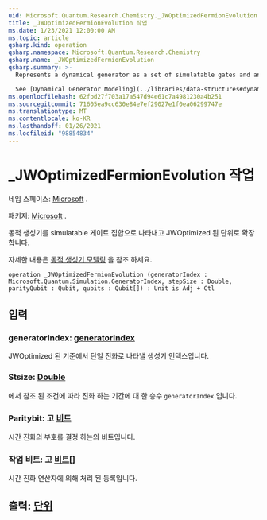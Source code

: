 ```yaml
---
uid: Microsoft.Quantum.Research.Chemistry._JWOptimizedFermionEvolution
title: _JWOptimizedFermionEvolution 작업
ms.date: 1/23/2021 12:00:00 AM
ms.topic: article
qsharp.kind: operation
qsharp.namespace: Microsoft.Quantum.Research.Chemistry
qsharp.name: _JWOptimizedFermionEvolution
qsharp.summary: >-
  Represents a dynamical generator as a set of simulatable gates and an expansion in the JWOptimized basis.

  See [Dynamical Generator Modeling](../libraries/data-structures#dynamical-generator-modeling) for more details.
ms.openlocfilehash: 62fbd27f703a17a547d94e61c7a4981230a4b251
ms.sourcegitcommit: 71605ea9cc630e84e7ef29027e1f0ea06299747e
ms.translationtype: MT
ms.contentlocale: ko-KR
ms.lasthandoff: 01/26/2021
ms.locfileid: "98854834"
---
```

# <a name="_jwoptimizedfermionevolution-operation"></a>_JWOptimizedFermionEvolution 작업

네임 스페이스: [Microsoft](xref:Microsoft.Quantum.Research.Chemistry) .

패키지: [Microsoft](https://nuget.org/packages/Microsoft.Quantum.Research.Chemistry) .


동적 생성기를 simulatable 게이트 집합으로 나타내고 JWOptimized 된 단위로 확장 합니다.

자세한 내용은 [동적 생성기 모델링](../libraries/data-structures#dynamical-generator-modeling) 을 참조 하세요.

```qsharp
operation _JWOptimizedFermionEvolution (generatorIndex : Microsoft.Quantum.Simulation.GeneratorIndex, stepSize : Double, parityQubit : Qubit, qubits : Qubit[]) : Unit is Adj + Ctl
```


## <a name="input"></a>입력

### <a name="generatorindex--generatorindex"></a>generatorIndex: [generatorIndex](xref:Microsoft.Quantum.Simulation.GeneratorIndex)

JWOptimized 된 기준에서 단일 진화로 나타낼 생성기 인덱스입니다.


### <a name="stepsize--double"></a>Stsize: [Double](xref:microsoft.quantum.lang-ref.double)

에서 참조 된 조건에 따라 진화 하는 기간에 대 한 승수 `generatorIndex` 입니다.


### <a name="parityqubit--qubit"></a>Paritybit: 고 [비트](xref:microsoft.quantum.lang-ref.qubit)

시간 진화의 부호를 결정 하는의 비트입니다.


### <a name="qubits--qubit"></a>작업 비트: 고 [비트](xref:microsoft.quantum.lang-ref.qubit)[]

시간 진화 연산자에 의해 처리 된 등록입니다.



## <a name="output--unit"></a>출력: [단위](xref:microsoft.quantum.lang-ref.unit)

